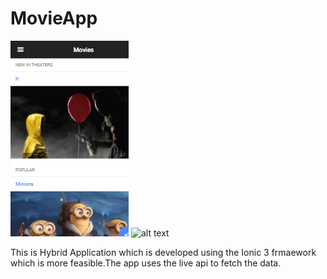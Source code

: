 # MovieApp
![alt text](https://github.com/coderninja1/MovieApp/blob/master/image/imag1.png)
![alt text](https://github.com/coderninja1/MovieApp/blob/master/image/imag2.png)


This is Hybrid Application which is developed using the Ionic 3 frmaework which is more feasible.The app uses the live api to fetch the data.
